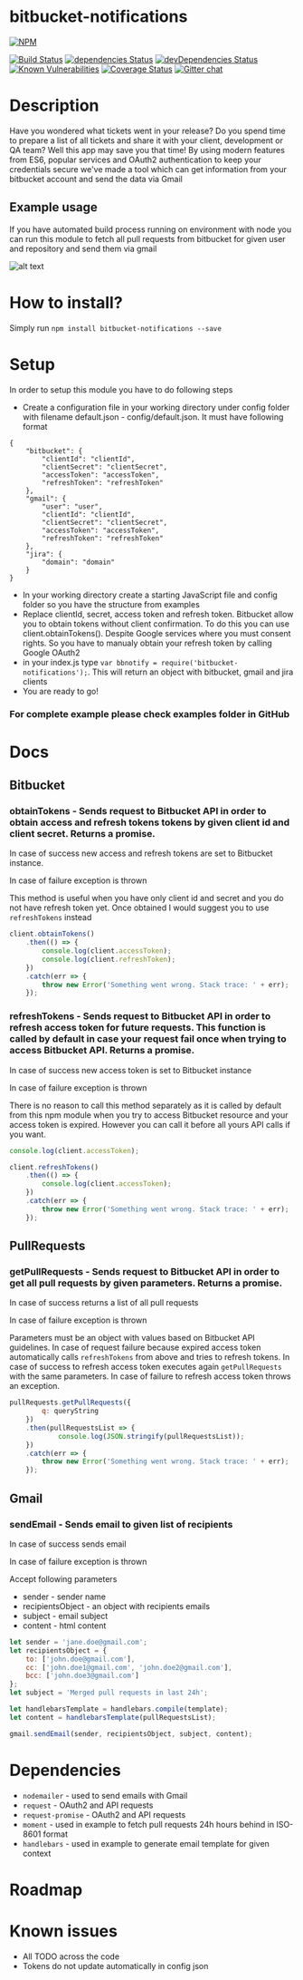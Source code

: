 # bitbucket-notifications

[![NPM](https://nodei.co/npm/bitbucket-notifications.png?downloads=true&downloadRank=true&stars=true)](https://nodei.co/npm/bitbucket-notifications/)

[![Build Status](https://travis-ci.org/Vali0/bitbucket-notifications.svg?branch=master)](https://travis-ci.org/Vali0/bitbucket-notifications)
[![dependencies Status](https://david-dm.org/Vali0/bitbucket-notifications/status.svg)](https://david-dm.org/Vali0/bitbucket-notifications)
[![devDependencies Status](https://david-dm.org/Vali0/bitbucket-notifications/dev-status.svg)](https://david-dm.org/Vali0/bitbucket-notifications?type=dev)
[![Known Vulnerabilities](https://snyk.io/test/npm/bitbucket-notifications/badge.svg)](https://snyk.io/test/npm/bitbucket-notifications)
[![Coverage Status](https://coveralls.io/repos/github/Vali0/bitbucket-notifications/badge.svg?branch=master)](https://coveralls.io/github/Vali0/bitbucket-notifications?branch=master)
[![Gitter chat](https://badges.gitter.im/gitterHQ/gitter.svg)](https://gitter.im/bitbucket-notifications)

# Description
Have you wondered what tickets went in your release? Do you spend time to prepare a list of all tickets and share it with your client, development or QA team? Well this app may save you that time! By using modern features from ES6, popular services and OAuth2 authentication to keep your credentials secure we've made a tool which can get information from your bitbucket account and send the data via Gmail

## Example usage
If you have automated build process running on environment with node you can run this module to fetch all pull requests from bitbucket for given user and repository and send them via gmail

![alt text](https://raw.githubusercontent.com/Vali0/bitbucket-notifications/master/examples/notification.png)

# How to install?
Simply run `npm install bitbucket-notifications --save`

# Setup
In order to setup this module you have to do following steps
* Create a configuration file in your working directory under config folder with filename default.json - config/default.json. It must have following format
```
{
    "bitbucket": {
        "clientId": "clientId",
        "clientSecret": "clientSecret",
        "accessToken": "accessToken",
        "refreshToken": "refreshToken"
    },
    "gmail": {
        "user": "user",
        "clientId": "clientId",
        "clientSecret": "clientSecret",
        "accessToken": "accessToken",
        "refreshToken": "refreshToken"
    },
    "jira": {
        "domain": "domain"
    }
}
```
* In your working directory create a starting JavaScript file and config folder so you have the structure from examples
* Replace clientId, secret, access token and refresh token. Bitbucket allow you to obtain tokens without client confirmation. To do this you can use client.obtainTokens(). Despite Google services where you must consent rights. So you have to manualy obtain your refresh token by calling Google OAuth2
* in your index.js type `var bbnotify = require('bitbucket-notifications');`. This will return an object with bitbucket, gmail and jira clients
* You are ready to go!

### For complete example please check examples folder in GitHub

# Docs
## Bitbucket
### obtainTokens - Sends request to Bitbucket API in order to obtain access and refresh tokens tokens by given client id and client secret. Returns a promise.

In case of success new access and refresh tokens are set to Bitbucket instance.

In case of failure exception is thrown

This method is useful when you have only client id and secret and you do not have refresh token yet. Once obtained I would suggest you to use `refreshTokens` instead

```javascript
client.obtainTokens()
    .then(() => {
        console.log(client.accessToken);
        console.log(client.refreshToken);
    })
    .catch(err => {
        throw new Error('Something went wrong. Stack trace: ' + err);
    });
```

### refreshTokens - Sends request to Bitbucket API in order to refresh access token for future requests. This function is called by default in case your request fail once when trying to access Bitbucket API. Returns a promise.

In case of success new access token is set to Bitbucket instance

In case of failure exception is thrown

There is no reason to call this method separately as it is called by default from this npm module when you try to access Bitbucket resource and your access token is expired. However you can call it before all yours API calls if you want.

```javascript
console.log(client.accessToken);

client.refreshTokens()
    .then(() => {
        console.log(client.accessToken);
    })
    .catch(err => {
        throw new Error('Something went wrong. Stack trace: ' + err);
    });
```

## PullRequests
### getPullRequests - Sends request to Bitbucket API in order to get all pull requests by given parameters. Returns a promise.

In case of success returns a list of all pull requests

In case of failure exception is thrown

Parameters must be an object with values based on Bitbucket API guidelines. In case of request failure because expired access token automatically calls `refreshTokens` from above and tries to refresh tokens. In case of success to refresh access token executes again `getPullRequests` with the same parameters. In case of failure to refresh access token throws an exception.

```javascript
pullRequests.getPullRequests({
        q: queryString
    })
    .then(pullRequestsList => {
            console.log(JSON.stringify(pullRequestsList));
    })
    .catch(err => {
        throw new Error('Something went wrong. Stack trace: ' + err);
    });
```

## Gmail
### sendEmail - Sends email to given list of recipients

In case of success sends email

In case of failure exception is thrown

Accept following parameters
* sender - sender name
* recipientsObject - an object with recipients emails
* subject - email subject
* content - html content

```javascript
let sender = 'jane.doe@gmail.com';
let recipientsObject = {
    to: ['john.doe@gmail.com'],
    cc: ['john.doe1@gmail.com', 'john.doe2@gmail.com'],
    bcc: ['john.doe3@gmail.com']
};
let subject = 'Merged pull requests in last 24h';

let handlebarsTemplate = handlebars.compile(template);
let content = handlebarsTemplate(pullRequestsList);

gmail.sendEmail(sender, recipientsObject, subject, content);
```

# Dependencies
* `nodemailer` - used to send emails with Gmail
* `request` - OAuth2 and API requests
* `request-promise` - OAuth2 and API requests
* `moment` - used in example to fetch pull requests 24h hours behind in ISO-8601 format
* `handlebars` - used in example to generate email template for given context

# Roadmap

# Known issues
* All TODO across the code
* Tokens do not update automatically in config json
